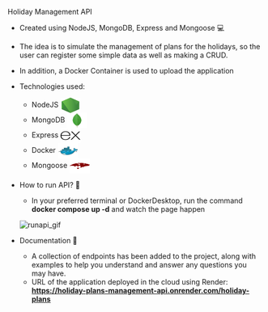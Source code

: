 Holiday Management API

* Created using NodeJS, MongoDB, Express and Mongoose :computer:
* The idea is to simulate the management of plans for the holidays, so the user can register some simple data as well as making a CRUD.
* In addition, a Docker Container is used to upload the application

* Technologies used:
  * NodeJS <img align="center" alt="JoseNeto-HTML" height="30" width="40"       src="https://raw.githubusercontent.com/devicons/devicon/master/icons/nodejs/nodejs-original.svg">
  * MongoDB <img align="center" alt="JoseNeto-HTML" height="30" width="40"       src="https://raw.githubusercontent.com/devicons/devicon/master/icons/mongodb/mongodb-original.svg">
  * Express <img align="center" alt="JoseNeto-HTML" height="30" width="40"       src="https://raw.githubusercontent.com/devicons/devicon/master/icons/express/express-original.svg">
  * Docker <img align="center" alt="JoseNeto-HTML" height="30" width="40"       src="https://raw.githubusercontent.com/devicons/devicon/master/icons/docker/docker-original.svg">
  * Mongoose <img align="center" alt="JoseNeto-HTML" height="30" width="40"       src="https://raw.githubusercontent.com/devicons/devicon/master/icons/mongoose/mongoose-original.svg">  

* How to run API? 🏃
  * In your preferred terminal or DockerDesktop, run the command <strong color="black">docker compose up -d</strong> and watch the page happen
  
  ![runapi_gif](https://github.com/jospneto/holiday-plans-management-api/assets/84688951/3c526f33-008a-4f5a-acb7-51b2f41f618f)
 
* Documentation 📖
  * A collection of endpoints has been added to the project, along with examples to help you understand and answer any questions you may have.
  * URL of the application deployed in the cloud using Render: <strong color="black">https://holiday-plans-management-api.onrender.com/holiday-plans</strong>




 

